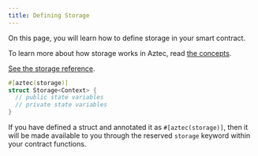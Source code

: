 ```yaml
---
title: Defining Storage
---
```


On this page, you will learn how to define storage in your smart contract.

To learn more about how storage works in Aztec, read [the concepts](/guides/smart_contracts/writing_contracts/storage/storage_slots).

[See the storage reference](/aztec/concepts/storage/index.md).

```rust
#[aztec(storage)]
struct Storage<Context> {
  // public state variables
  // private state variables
}
```

If you have defined a struct and annotated it as `#[aztec(storage)]`, then it will be made available to you through the reserved `storage` keyword within your contract functions.
